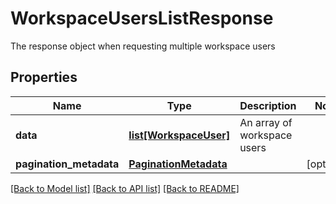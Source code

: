 # WorkspaceUsersListResponse

The response object when requesting multiple workspace users

## Properties

| Name                    | Type                                            | Description                 | Notes      |
| ----------------------- | ----------------------------------------------- | --------------------------- | ---------- |
| **data**                | [**list[WorkspaceUser]**](WorkspaceUser.md)     | An array of workspace users |
| **pagination_metadata** | [**PaginationMetadata**](PaginationMetadata.md) |                             | [optional] |

[[Back to Model list]](../README.md#documentation-for-models) [[Back to API list]](../README.md#documentation-for-api-endpoints) [[Back to README]](../README.md)
